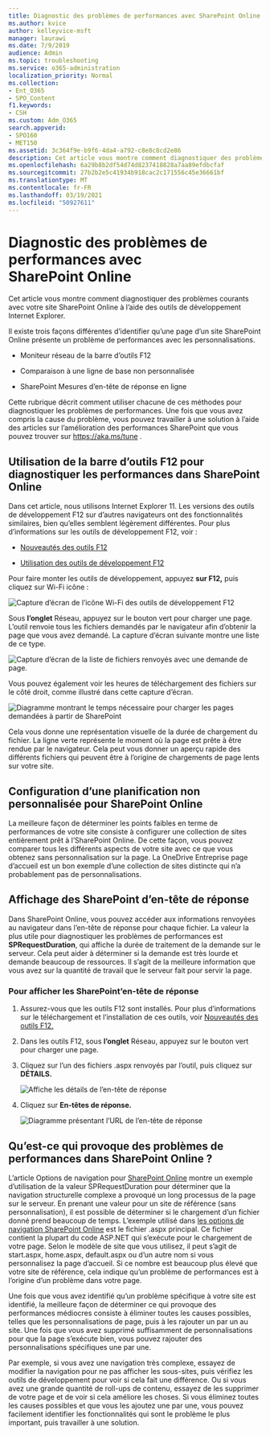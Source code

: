 ```yaml
---
title: Diagnostic des problèmes de performances avec SharePoint Online
ms.author: kvice
author: kelleyvice-msft
manager: laurawi
ms.date: 7/9/2019
audience: Admin
ms.topic: troubleshooting
ms.service: o365-administration
localization_priority: Normal
ms.collection:
- Ent_O365
- SPO_Content
f1.keywords:
- CSH
ms.custom: Adm_O365
search.appverid:
- SPO160
- MET150
ms.assetid: 3c364f9e-b9f6-4da4-a792-c8e8c8cd2e86
description: Cet article vous montre comment diagnostiquer des problèmes courants avec votre site SharePoint Online à l’aide des outils de développement Internet Explorer.
ms.openlocfilehash: 6a29b8b2df54d74d8237418828a7aa89efdbcfaf
ms.sourcegitcommit: 27b2b2e5c41934b918cac2c171556c45e36661bf
ms.translationtype: MT
ms.contentlocale: fr-FR
ms.lasthandoff: 03/19/2021
ms.locfileid: "50927611"
---
```

# <a name="diagnosing-performance-issues-with-sharepoint-online"></a>Diagnostic des problèmes de performances avec SharePoint Online

Cet article vous montre comment diagnostiquer des problèmes courants avec votre site SharePoint Online à l’aide des outils de développement Internet Explorer.
  
Il existe trois façons différentes d’identifier qu’une page d’un site SharePoint Online présente un problème de performances avec les personnalisations.
  
- Moniteur réseau de la barre d’outils F12

- Comparaison à une ligne de base non personnalisée

- SharePoint Mesures d’en-tête de réponse en ligne

Cette rubrique décrit comment utiliser chacune de ces méthodes pour diagnostiquer les problèmes de performances. Une fois que vous avez compris la cause du problème, vous pouvez travailler à une solution à l’aide des articles sur l’amélioration des performances SharePoint que vous pouvez trouver sur https://aka.ms/tune .
  
## <a name="using-the-f12-tool-bar-to-diagnose-performance-in-sharepoint-online"></a>Utilisation de la barre d’outils F12 pour diagnostiquer les performances dans SharePoint Online
<a name="F12ToolInfo"> </a>

Dans cet article, nous utilisons Internet Explorer 11. Les versions des outils de développement F12 sur d’autres navigateurs ont des fonctionnalités similaires, bien qu’elles semblent légèrement différentes. Pour plus d’informations sur les outils de développement F12, voir :
  
- [Nouveautés des outils F12](/previous-versions/windows/internet-explorer/ie-developer/dev-guides/bg182632(v=vs.85))

- [Utilisation des outils de développement F12](/previous-versions/windows/internet-explorer/ie-developer/samples/bg182326(v=vs.85))

Pour faire monter les outils de développement, appuyez **sur F12,** puis cliquez sur Wi-Fi icône :
  
![Capture d’écran de l’icône Wi-Fi des outils de développement F12](../media/27acacbb-5688-459a-aa2f-5c8c5f17b76e.png)
  
Sous **l’onglet** Réseau, appuyez sur le bouton vert pour charger une page. L’outil renvoie tous les fichiers demandés par le navigateur afin d’obtenir la page que vous avez demandé. La capture d’écran suivante montre une liste de ce type.
  
![Capture d’écran de la liste de fichiers renvoyés avec une demande de page.](../media/247a9422-76da-4b0c-bed3-ce77b05e4560.png)
  
Vous pouvez également voir les heures de téléchargement des fichiers sur le côté droit, comme illustré dans cette capture d’écran.
  
![Diagramme montrant le temps nécessaire pour charger les pages demandées à partir de SharePoint](../media/d71ad1fa-9018-4fae-82eb-c1838e7db0ff.png)
  
Cela vous donne une représentation visuelle de la durée de chargement du fichier. La ligne verte représente le moment où la page est prête à être rendue par le navigateur. Cela peut vous donner un aperçu rapide des différents fichiers qui peuvent être à l’origine de chargements de page lents sur votre site.
  
## <a name="setting-up-a-non-customized-baseline-for-sharepoint-online"></a>Configuration d’une planification non personnalisée pour SharePoint Online
<a name="F12ToolInfo"> </a>

La meilleure façon de déterminer les points faibles en terme de performances de votre site consiste à configurer une collection de sites entièrement prêt à l’SharePoint Online. De cette façon, vous pouvez comparer tous les différents aspects de votre site avec ce que vous obtenez sans personnalisation sur la page. La OneDrive Entreprise page d’accueil est un bon exemple d’une collection de sites distincte qui n’a probablement pas de personnalisations.
  
## <a name="viewing-sharepoint-response-header-information"></a>Affichage des SharePoint d’en-tête de réponse
<a name="F12ToolInfo"> </a>

Dans SharePoint Online, vous pouvez accéder aux informations renvoyées au navigateur dans l’en-tête de réponse pour chaque fichier. La valeur la plus utile pour diagnostiquer les problèmes de performances est **SPRequestDuration**, qui affiche la durée de traitement de la demande sur le serveur. Cela peut aider à déterminer si la demande est très lourde et demande beaucoup de ressources. Il s’agit de la meilleure information que vous avez sur la quantité de travail que le serveur fait pour servir la page.

### <a name="to-view-sharepoint-response-header-information"></a>Pour afficher les SharePoint’en-tête de réponse
  
1. Assurez-vous que les outils F12 sont installés. Pour plus d’informations sur le téléchargement et l’installation de ces outils, voir [Nouveautés des outils F12.](/previous-versions/windows/internet-explorer/ie-developer/dev-guides/bg182632(v=vs.85))

2. Dans les outils F12, sous **l’onglet** Réseau, appuyez sur le bouton vert pour charger une page.

3. Cliquez sur l’un des fichiers .aspx renvoyés par l’outil, puis cliquez sur **DÉTAILS.**

    ![Affiche les détails de l’en-tête de réponse](../media/1f8a044a-caf8-4613-be2b-7e064141ac8a.png)
  
4. Cliquez sur **En-têtes de réponse.**

    ![Diagramme présentant l’URL de l’en-tête de réponse](../media/efc7076e-447e-447e-882a-ae3aa721e2c3.png)
  
## <a name="whats-causing-performance-issues-in-sharepoint-online"></a>Qu’est-ce qui provoque des problèmes de performances dans SharePoint Online ?
<a name="F12ToolInfo"> </a>

L’article Options de navigation pour [SharePoint Online](navigation-options-for-sharepoint-online.md) montre un exemple d’utilisation de la valeur SPRequestDuration pour déterminer que la navigation structurelle complexe a provoqué un long processus de la page sur le serveur. En prenant une valeur pour un site de référence (sans personnalisation), il est possible de déterminer si le chargement d’un fichier donné prend beaucoup de temps. L’exemple utilisé dans [les options de navigation SharePoint Online](navigation-options-for-sharepoint-online.md) est le fichier .aspx principal. Ce fichier contient la plupart du code ASP.NET qui s’exécute pour le chargement de votre page. Selon le modèle de site que vous utilisez, il peut s’agit de start.aspx, home.aspx, default.aspx ou d’un autre nom si vous personnalisez la page d’accueil. Si ce nombre est beaucoup plus élevé que votre site de référence, cela indique qu’un problème de performances est à l’origine d’un problème dans votre page.
  
Une fois que vous avez identifié qu’un problème spécifique à votre site est identifié, la meilleure façon de déterminer ce qui provoque des performances médiocres consiste à éliminer toutes les causes possibles, telles que les personnalisations de page, puis à les rajouter un par un au site. Une fois que vous avez supprimé suffisamment de personnalisations pour que la page s’exécute bien, vous pouvez rajouter des personnalisations spécifiques une par une.
  
Par exemple, si vous avez une navigation très complexe, essayez de modifier la navigation pour ne pas afficher les sous-sites, puis vérifiez les outils de développement pour voir si cela fait une différence. Ou si vous avez une grande quantité de roll-ups de contenu, essayez de les supprimer de votre page et de voir si cela améliore les choses. Si vous éliminez toutes les causes possibles et que vous les ajoutez une par une, vous pouvez facilement identifier les fonctionnalités qui sont le problème le plus important, puis travailler à une solution.